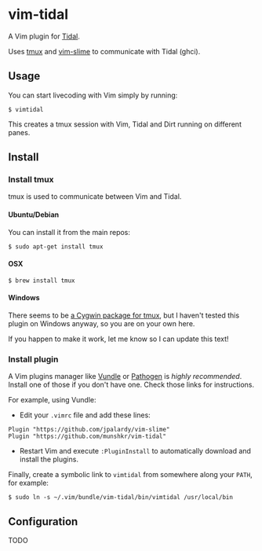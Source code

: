 # vim-tidal #

A Vim plugin for [Tidal](https://github.com/yaxu/Tidal).

Uses [tmux](http://tmux.sourceforge.net/) and
[vim-slime](https://github.com/jpalardy/vim-slime) to communicate with
Tidal (ghci).

## Usage ##

You can start livecoding with Vim simply by running:

    $ vimtidal

This creates a tmux session with Vim, Tidal and Dirt running on different
panes.

## Install ##

### Install tmux ###

tmux is used to communicate between Vim and Tidal.

#### Ubuntu/Debian ####

You can install it from the main repos:

    $ sudo apt-get install tmux

#### OSX ####

    $ brew install tmux

#### Windows ####

There seems to be [a Cygwin package for
tmux](https://cygwin.com/cgi-bin2/package-cat.cgi?file=x86%2Ftmux%2Ftmux-1.9a-1&grep=tmux),
but I haven't tested this plugin on Windows anyway, so you are on your own here.

If you happen to make it work, let me know so I can update this text!

### Install plugin ###

A Vim plugins manager like [Vundle](https://github.com/gmarik/Vundle.vim) or
[Pathogen](https://github.com/tpope/vim-pathogen/) is *highly recommended*.
Install one of those if you don't have one.
Check those links for instructions.

For example, using Vundle:

  * Edit your `.vimrc` file and add these lines:

```vim
Plugin "https://github.com/jpalardy/vim-slime"
Plugin "https://github.com/munshkr/vim-tidal"
```

  * Restart Vim and execute `:PluginInstall` to automatically download and
    install the plugins.

Finally, create a symbolic link to `vimtidal` from somewhere along your `PATH`,
for example:

    $ sudo ln -s ~/.vim/bundle/vim-tidal/bin/vimtidal /usr/local/bin

## Configuration ##

TODO

